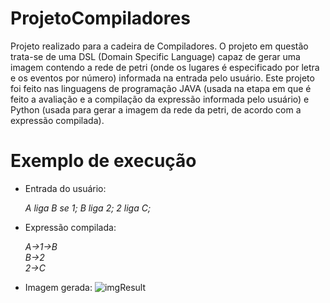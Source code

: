 # ProjetoCompiladores

Projeto realizado para a cadeira de Compiladores. O projeto em questão trata-se de uma DSL (Domain Specific Language) capaz de gerar uma 
imagem contendo a rede de petri (onde os lugares é especificado por letra e os eventos por número) informada na entrada pelo usuário. Este projeto foi feito nas linguagens de programação JAVA (usada na
etapa em que é feito a avaliação e a compilação da expressão informada pelo usuário) e Python (usada para gerar a imagem da rede da petri,
de acordo com a expressão compilada).


<h1>Exemplo de execução</h1>

- Entrada do usuário:
      <p><i>A liga B se 1; B liga 2; 2 liga C;</i></p>

- Expressão compilada:
    <p><i> A->1->B<br />
           B->2<br />
           2->C </i></p>
           
- Imagem gerada: ![imgResult](https://user-images.githubusercontent.com/39803350/72008174-02814000-3232-11ea-8226-edd0bfdca679.png)
